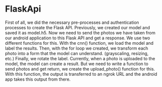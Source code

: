 # FlaskApi
First of all, we did the necessary pre-processes and authentication processes to create the Flask API.
Previously, we created our model and saved it as model.h5. Now we need to send the photos we have taken from our android application to this Flask API and get a response.
We use two different functions for this. With the cnn() function, we load the model and label the results.
Then, with the for loop we created, we transform each photo into a form that the model can understand. (grayscaling, resizing, etc.)
Finally, we rotate the label.
Currently, when a photo is uploaded to the model, the model can create a result.
But we need to write a function to send photos and get return, we create the upload_photo() function for this.
With this function, the output is transferred to an ngrok URL and the android app takes this output from there.
